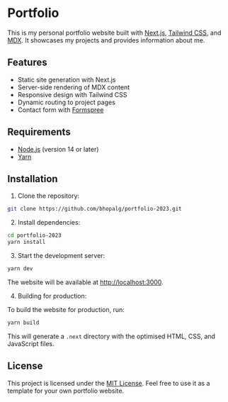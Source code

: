 # Portfolio

This is my personal portfolio website built with [Next.js](https://nextjs.org/), [Tailwind CSS](https://tailwindcss.com/), and [MDX](https://mdxjs.com/). It showcases my projects and provides information about me.

## Features

- Static site generation with Next.js
- Server-side rendering of MDX content
- Responsive design with Tailwind CSS
- Dynamic routing to project pages
- Contact form with [Formspree](https://formspree.io/)

## Requirements

- [Node.js](https://nodejs.org/) (version 14 or later)
- [Yarn](https://yarnpkg.com/)

## Installation

1. Clone the repository:

```bash
git clone https://github.com/bhopalg/portfolio-2023.git
```

2. Install dependencies:

```bash
cd portfolio-2023
yarn install
```

3. Start the development server:

```bash
yarn dev
```

The website will be available at [http://localhost:3000](http://localhost:3000).

4. Building for production:

To build the website for production, run:

```bash
yarn build
```

This will generate a `.next` directory with the optimised HTML, CSS, and JavaScript files.

## License

This project is licensed under the [MIT License](LICENSE). Feel free to use it as a template for your own portfolio website.
